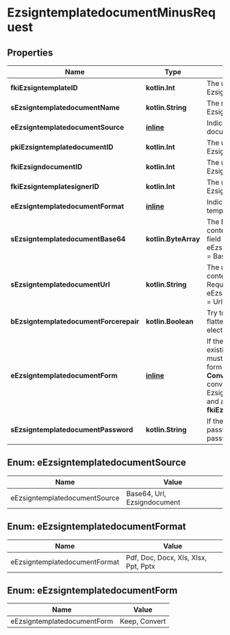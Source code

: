 
# EzsigntemplatedocumentMinusRequest

## Properties
Name | Type | Description | Notes
------------ | ------------- | ------------- | -------------
**fkiEzsigntemplateID** | **kotlin.Int** | The unique ID of the Ezsigntemplate | 
**sEzsigntemplatedocumentName** | **kotlin.String** | The name of the Ezsigntemplatedocument. | 
**eEzsigntemplatedocumentSource** | [**inline**](#EEzsigntemplatedocumentSource) | Indicates where to look for the document binary content. | 
**pkiEzsigntemplatedocumentID** | **kotlin.Int** | The unique ID of the Ezsigntemplatedocument |  [optional]
**fkiEzsigndocumentID** | **kotlin.Int** | The unique ID of the Ezsigndocument |  [optional]
**fkiEzsigntemplatesignerID** | **kotlin.Int** | The unique ID of the Ezsigntemplatesigner |  [optional]
**eEzsigntemplatedocumentFormat** | [**inline**](#EEzsigntemplatedocumentFormat) | Indicates the format of the template. |  [optional]
**sEzsigntemplatedocumentBase64** | **kotlin.ByteArray** | The Base64 encoded binary content of the document.  This field is Required when eEzsigntemplatedocumentSource &#x3D; Base64. |  [optional]
**sEzsigntemplatedocumentUrl** | **kotlin.String** | The url where the document content resides.  This field is Required when eEzsigntemplatedocumentSource &#x3D; Url. |  [optional]
**bEzsigntemplatedocumentForcerepair** | **kotlin.Boolean** | Try to repair the document or flatten it if it cannot be used for electronic signature. |  [optional]
**eEzsigntemplatedocumentForm** | [**inline**](#EEzsigntemplatedocumentForm) | If the document contains an existing PDF form this property must be set.  **Keep** leaves the form as-is in the document.  **Convert** removes the form and convert all the existing fields to Ezsigntemplateformfieldgroups and assign them to the specified **fkiEzsigntemplatesignerID** |  [optional]
**sEzsigntemplatedocumentPassword** | **kotlin.String** | If the source template is password protected, the password to open/modify it. |  [optional]


<a name="EEzsigntemplatedocumentSource"></a>
## Enum: eEzsigntemplatedocumentSource
Name | Value
---- | -----
eEzsigntemplatedocumentSource | Base64, Url, Ezsigndocument


<a name="EEzsigntemplatedocumentFormat"></a>
## Enum: eEzsigntemplatedocumentFormat
Name | Value
---- | -----
eEzsigntemplatedocumentFormat | Pdf, Doc, Docx, Xls, Xlsx, Ppt, Pptx


<a name="EEzsigntemplatedocumentForm"></a>
## Enum: eEzsigntemplatedocumentForm
Name | Value
---- | -----
eEzsigntemplatedocumentForm | Keep, Convert



